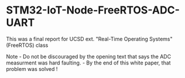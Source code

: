 # STM32-IoT-Node-FreeRTOS-ADC-UART
This was a final report for UCSD ext. "Real-Time Operating Systems" (FreeRTOS) class

Note - Do not be discouraged by the opening text that says the ADC measurment was 
       hard faulting. - By the end of this white paper, that problem was solved !
